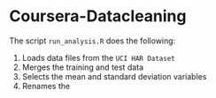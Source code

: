 # Coursera-Datacleaning


The script ```run_analysis.R``` does the following:

1. Loads data files from the ```UCI HAR Dataset```
2. Merges the training and test data
3. Selects the mean and standard deviation variables
4. Renames the 


